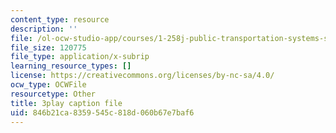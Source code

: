 ```yaml
---
content_type: resource
description: ''
file: /ol-ocw-studio-app/courses/1-258j-public-transportation-systems-spring-2017/846b21ca8359545c818d060b67e7baf6_K2g0trGAfgo.vtt
file_size: 120775
file_type: application/x-subrip
learning_resource_types: []
license: https://creativecommons.org/licenses/by-nc-sa/4.0/
ocw_type: OCWFile
resourcetype: Other
title: 3play caption file
uid: 846b21ca-8359-545c-818d-060b67e7baf6
---
```

